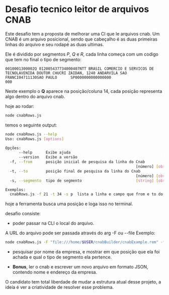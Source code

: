 # Desafio tecnico leitor de arquivos CNAB

Este desafio tem a proposta de melhorar uma CI que le arquivos cnab.
Um CNAB é um arquivo posicional, sendo que cabeçalho é as duas primeiras linhas do arquivo e seu rodapé as duas ultimas.

Ele é dividido por segmentos *P*, *Q* e *R*, cada linha começa com um codigo que tem no final o tipo de segmento:

```
0010001300002Q 012005437734000407NTT BRASIL COMERCIO E SERVICOS DE TECNOLAVENIDA DOUTOR CHUCRI ZAIDAN, 1240 ANDARVILA SAO FRANCI04711130SAO PAULO      SP0000000000000000                                        000
```
Neste exemplo o **Q** aparece na posição/coluna 14, cada posição representa algo dentro do arquivo cnab.


hoje ao rodar:

```bash
node cnabRows.js
```

temos o seguinte output:

```bash
node cnabRows.js --help
Uso: cnabRows.js [options]

Opções:
      --help      Exibe ajuda                                         [booleano]
      --version   Exibe a versão                                      [booleano]
  -f, --from      posição inicial de pesquisa da linha do Cnab
                                                          [número] [obrigatório]
  -t, --to        posição final de pesquisa da linha do Cnab
                                                          [número] [obrigatório]
  -s, --segmento  tipo de segmento                        [string] [obrigatório]

Exemplos:
  cnabRows.js -f 21 -t 34 -s p  lista a linha e campo que from e to do cnab
```

hoje a ferramenta busca uma posição e loga isso no terminal.

desafio consiste:

* poder passar na CLI o local do arquivo.

A URL do arquivo pode ser passada através do arg -F ou --file
Exemplo: 
```bash
node cnabRows.js -F "file:///home/$USER/cnabBuilder/cnabExample.rem" -f 21 -t 34 -s p
```

* pesquisar por nome da empresa, e mostrar em que posição que ela foi achada e qual o tipo de segmento ela pertence.

* **Bonus**, ler o cnab e escrever um novo arquivo em formato JSON, contendo nome e endereço da empresa.

O candidato tem total liberdade de mudar a estrutura atual desse projeto, a ideía é ver a criatividade de resolver esse problema.